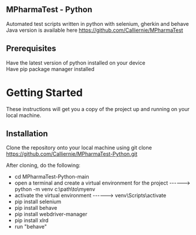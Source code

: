 ## MPharmaTest - Python
Automated test scripts written in python with selenium, gherkin and behave\
Java version is available here https://github.com/Calliernie/MPharmaTest

## Prerequisites
Have the latest version of python installed on your device\
Have pip package manager installed
 
# Getting Started
These instructions will get you a copy of the project up and running on your local machine.

## Installation
Clone the repository onto your local machine using git clone https://github.com/Calliernie/MPharmaTest-Python.git

After cloning, do the following:

- cd MPharmaTest-Python-main
- open a terminal and create a virtual environment for the project ------> python -m venv c:\path\to\myenv
- activate the virtual environment ------> venv\Scripts\activate
- pip install selenium
- pip install behave
- pip install webdriver-manager
- pip install xlrd
- run "behave"
